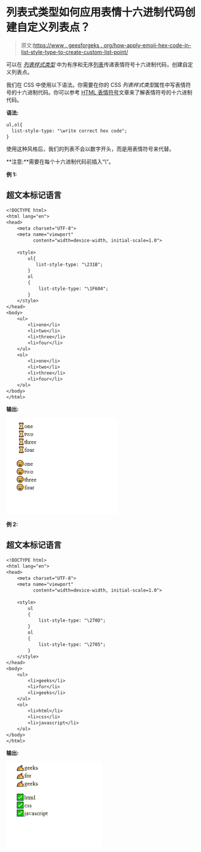# 列表式类型如何应用表情十六进制代码创建自定义列表点？

> 原文:[https://www . geesforgeks . org/how-apply-emoji-hex-code-in-list-style-type-to-create-custom-list-point/](https://www.geeksforgeeks.org/how-to-apply-emoji-hex-code-in-list-style-type-to-create-custom-list-point/)

可以在 [*列表样式类型*](https://www.geeksforgeeks.org/css-list-style-type-property/) 中为有序和无序[列表](https://www.geeksforgeeks.org/html-lists/)传递表情符号十六进制代码，创建自定义列表点。

我们在 CSS 中使用以下语法。你需要在你的 CSS *列表样式类型*属性中写表情符号的十六进制代码。你可以参考 [HTML 表情符号](https://www.geeksforgeeks.org/html-emojis/)文章来了解表情符号的十六进制代码。

**语法:**

```htmlhtml
ul,ol{
  list-style-type: "\write correct hex code";
}
```

使用这种风格后，我们的列表不会以数字开头，而是用表情符号来代替。

**注意:**需要在每个十六进制代码前插入“\”。

**例 1:**

## 超文本标记语言

```htmlhtml
<!DOCTYPE html>
<html lang="en">
<head>
    <meta charset="UTF-8">
    <meta name="viewport" 
          content="width=device-width, initial-scale=1.0">

    <style>
        ul{
           list-style-type: "\231B";
        }
        ol
        {
            list-style-type: "\1F604";
        }
    </style>
</head>
<body>
    <ul>
        <li>one</li>
        <li>two</li>
        <li>three</li>
        <li>four</li>
    </ul>
    <ol>
        <li>one</li>
        <li>two</li>
        <li>three</li>
        <li>four</li>
    </ol>
</body>
</html>
```

**输出:**

![](img/c5903d0b1788fe9088182a79fd91c81b.png)

**例 2:**

## 超文本标记语言

```htmlhtml
<!DOCTYPE html>
<html lang="en">
<head>
    <meta charset="UTF-8">
    <meta name="viewport" 
          content="width=device-width, initial-scale=1.0">

    <style>
        ul
        {
            list-style-type: "\270D";
        }
        ol
        {
            list-style-type: "\2705";
        }
    </style>
</head>
<body>
    <ul>
        <li>geeks</li>
        <li>for</li>
        <li>geeks</li>
    </ul>
    <ol>
        <li>html</li>
        <li>css</li>
        <li>javascript</li>
    </ol>
</body>
</html>
```

**输出:**

![](img/c95cc415c18b38ac6a90248c740e0a77.png)